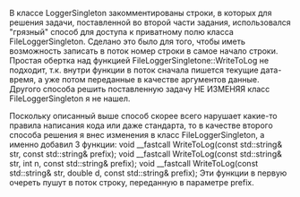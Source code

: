 В классе LoggerSingleton закомментированы строки, в которых для решения задачи, поставленной во второй части задания, использовался "грязный" способ
для доступа к приватному полю класса FileLoggerSingleton. Сделано это было для того, чтобы иметь возможность записать в поток номер строки в самое начало строки. Простая обертка над функцией FileLoggerSingletone::WriteToLog не подходит, т.к. внутри функции в поток сначала пишется текущие дата-время, а уже потом переданные в качестве аргументов данные. Другого способа решить поставленную задачу НЕ ИЗМЕНЯЯ класс FileLoggerSingleton я не нашел.

Поскольку описанный выше способ скорее всего нарушает какие-то правила написания кода или даже стандарта, то в качестве второго способа решения я внес изменения в класс FileLoggerSingleton, а именно добавил 3 функции:
void __fastcall WriteToLog(const std::string& str, const std::string& prefix);
void __fastcall WriteToLog(const std::string& str, int n, const std::string& prefix);
void __fastcall WriteToLog(const std::string& str, double d, const std::string& prefix);
Эти функции в первую очереть пушут в поток строку, переданную в параметре prefix. 
